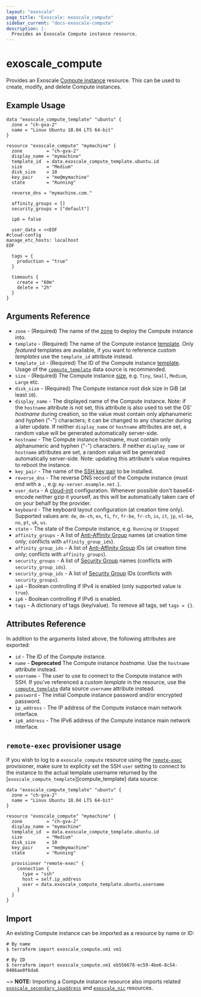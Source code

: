 ```yaml
---
layout: "exoscale"
page_title: "Exoscale: exoscale_compute"
sidebar_current: "docs-exoscale-compute"
description: |-
  Provides an Exoscale Compute instance resource.
---
```


# exoscale\_compute

Provides an Exoscale [Compute instance][compute-doc] resource. This can be used to create, modify, and delete Compute instances.


## Example Usage

```hcl
data "exoscale_compute_template" "ubuntu" {
  zone = "ch-gva-2"
  name = "Linux Ubuntu 18.04 LTS 64-bit"
}

resource "exoscale_compute" "mymachine" {
  zone         = "ch-gva-2"
  display_name = "mymachine"
  template_id  = data.exoscale_compute_template.ubuntu.id
  size         = "Medium"
  disk_size    = 10
  key_pair     = "me@mymachine"
  state        = "Running"

  reverse_dns = "mymachine.com."

  affinity_groups = []
  security_groups = ["default"]

  ip6 = false

  user_data = <<EOF
#cloud-config
manage_etc_hosts: localhost
EOF

  tags = {
    production = "true"
  }

  timeouts {
    create = "60m"
    delete = "2h"
  }
}
```

## Arguments Reference

* `zone` - (Required) The name of the [zone][zone] to deploy the Compute instance into.
* `template` - (Required) The name of the Compute instance [template][template]. Only *featured* templates are available, if you want to reference *custom templates* use the `template_id` attribute instead.
* `template_id` - (Required) The ID of the Compute instance [template][template]. Usage of the [`compute_template`][d-compute_template] data source is recommended.
* `size` - (Required) The Compute instance [size][size], e.g. `Tiny`, `Small`, `Medium`, `Large` etc.
* `disk_size` - (Required) The Compute instance root disk size in GiB (at least `10`).
* `display_name` - The displayed name of the Compute instance. Note: if the `hostname` attribute is not set, this attribute is also used to set the OS' *hostname* during creation, so the value must contain only alphanumeric and hyphen ("-") characters; it can be changed to any character during a later update. If neither `display_name` or `hostname` attributes are set, a random value will be generated automatically server-side.
* `hostname` - The Compute instance hostname, must contain only alphanumeric and hyphen ("-") characters. If neither `display_name` or `hostname` attributes are set, a random value will be generated automatically server-side. Note: updating this attribute's value requires to reboot the instance.
* `key_pair` - The name of the [SSH key pair][sshkeypair-doc] to be installed.
* `reverse_dns` - The reverse DNS record of the Compute instance (must end with a `.`, e.g: `my-server.example.net.`).
* `user_data` - A [cloud-init][cloudinit] configuration. Whenever possible don't base64-encode neither gzip it yourself, as this will be automatically taken care of on your behalf by the provider.
* `keyboard` - The keyboard layout configuration (at creation time only). Supported values are: `de`, `de-ch`, `es`, `fi`, `fr`, `fr-be`, `fr-ch`, `is`, `it`, `jp`, `nl-be`, `no`, `pt`, `uk`, `us`.
* `state` - The state of the Compute instance, e.g. `Running` or `Stopped`
* `affinity_groups` - A list of [Anti-Affinity Group][r-affinity] names (at creation time only; conflicts with `affinity_group_ids`).
* `affinity_group_ids` - A list of [Anti-Affinity Group][r-affinity] IDs (at creation time only; conflicts with `affinity_groups`).
* `security_groups` - A list of [Security Group][r-security_group] names (conflicts with `security_group_ids`).
* `security_group_ids` - A list of [Security Group][r-security_group] IDs (conflicts with `security_groups`).
* `ip4` - Boolean controlling if IPv4 is enabled (only supported value is `true`).
* `ip6` - Boolean controlling if IPv6 is enabled.
* `tags` - A dictionary of tags (key/value). To remove all tags, set `tags = {}`.



## Attributes Reference

In addition to the arguments listed above, the following attributes are exported:

* `id` - The ID of the Compute instance.
* `name` - **Deprecated** The Compute instance *hostname*. Use the `hostname` attribute instead.
* `username` - The user to use to connect to the Compute instance with SSH. If you've referenced a *custom template* in the resource, use the [`compute_template`][d-compute_template] data source `username` attribute instead.
* `password` - The initial Compute instance password and/or encrypted password.
* `ip_address` - The IP address of the Compute instance main network interface.
* `ip6_address` - The IPv6 address of the Compute instance main network interface.


## `remote-exec` provisioner usage

If you wish to log to a `exoscale_compute` resource using the [`remote-exec`][remote-exec] provisioner, make sure to explicity set the SSH `user` setting to connect to the instance to the actual template username returned by the [`exoscale_compute_template`][compute_template] data source:

```hcl
data "exoscale_compute_template" "ubuntu" {
  zone = "ch-gva-2"
  name = "Linux Ubuntu 18.04 LTS 64-bit"
}

resource "exoscale_compute" "mymachine" {
  zone         = "ch-gva-2"
  display_name = "mymachine"
  template_id  = data.exoscale_compute_template.ubuntu.id
  size         = "Medium"
  disk_size    = 10
  key_pair     = "me@mymachine"
  state        = "Running"

  provisioner "remote-exec" {
    connection {
      type = "ssh"
      host = self.ip_address
      user = data.exoscale_compute_template.ubuntu.username
    }
  }
}
```


## Import

An existing Compute instance can be imported as a resource by name or ID:


```console
# By name
$ terraform import exoscale_compute.vm1 vm1

# By ID
$ terraform import exoscale_compute.vm1 eb556678-ec59-4be6-8c54-0406ae0f6da6
```

~> **NOTE:** Importing a Compute instance resource also imports related [`exoscale_secondary_ipaddress`][r-secondary_ipaddress] and [`exoscale_nic`][r-nic] resources.


[cloudinit]: http://cloudinit.readthedocs.io/en/latest/
[compute-doc]: https://community.exoscale.com/documentation/compute/
[d-compute_template]: ../d/compute_template.html
[r-affinity]: affinity.html
[r-nic]: nic.html
[r-secondary_ipaddress]: secondary_ipaddress.html
[r-security_group]: security_group.html
[remote-exec]: https://www.terraform.io/docs/provisioners/remote-exec.html
[size]: https://www.exoscale.com/pricing/#/compute/
[sshkeypair-doc]: https://community.exoscale.com/documentation/compute/ssh-keypairs/
[template]: https://www.exoscale.com/templates/
[zone]: https://www.exoscale.com/datacenters/
